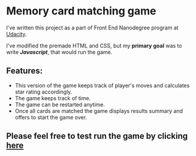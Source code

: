 # Memory card matching game

I've written this project as a part of Front End Nanodegree program at [Udacity](https://www.udacity.com/).

I've modified the premade HTML and CSS, but my **primary goal** was to write **_Javascript_**, that would run the game.

## Features:

+ This version of the game keeps track of player's moves and calculates star rating accordingly.    
+ The game keeps track of time.
+ The game can be restarted anytime.
+ Once all cards are matched the game displays results summary and offers to start the game over.

## Please feel free to test run the game by clicking **[here](https://wkdavid.github.io/CardMatchingGame/)**

